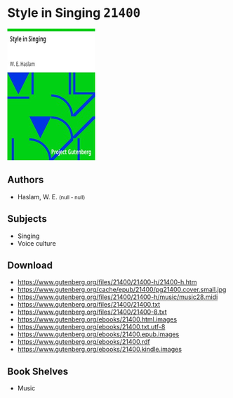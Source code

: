 # Style in Singing <kbd>21400</kbd>

![](./cover.medium.jpg "")

## Authors


 - Haslam, W. E. <small>(null - null)</small>

## Subjects


 - Singing
 - Voice culture

## Download


 - https://www.gutenberg.org/files/21400/21400-h/21400-h.htm
 - https://www.gutenberg.org/cache/epub/21400/pg21400.cover.small.jpg
 - https://www.gutenberg.org/files/21400/21400-h/music/music28.midi
 - https://www.gutenberg.org/files/21400/21400.txt
 - https://www.gutenberg.org/files/21400/21400-8.txt
 - https://www.gutenberg.org/ebooks/21400.html.images
 - https://www.gutenberg.org/ebooks/21400.txt.utf-8
 - https://www.gutenberg.org/ebooks/21400.epub.images
 - https://www.gutenberg.org/ebooks/21400.rdf
 - https://www.gutenberg.org/ebooks/21400.kindle.images

## Book Shelves


 - Music
